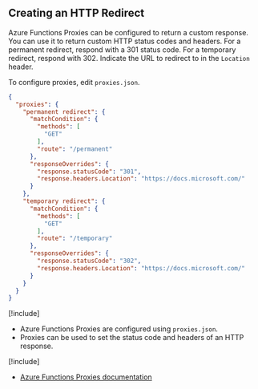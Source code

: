## Creating an HTTP Redirect

Azure Functions Proxies can be configured to return a custom response. You can use it to return custom HTTP status codes and headers. For a permanent redirect, respond with a 301 status code. For a temporary redirect, respond with 302. Indicate the URL to redirect to in the `Location` header.

To configure proxies, edit `proxies.json`.

```json
{
  "proxies": {
    "permanent redirect": {
      "matchCondition": {
        "methods": [
          "GET"
        ],
        "route": "/permanent"
      },
      "responseOverrides": {
        "response.statusCode": "301",
        "response.headers.Location": "https://docs.microsoft.com/"
      }
    },
    "temporary redirect": {
      "matchCondition": {
        "methods": [
          "GET"
        ],
        "route": "/temporary"
      },
      "responseOverrides": {
        "response.statusCode": "302",
        "response.headers.Location": "https://docs.microsoft.com/"
      }
    }
  }
}
```

[!include[](../includes/takeaways-heading.md)]

- Azure Functions Proxies are configured using `proxies.json`.
- Proxies can be used to set the status code and headers of an HTTP response. 

[!include[](../includes/read-more-heading.md)]

- [Azure Functions Proxies documentation](https://docs.microsoft.com/azure/azure-functions/functions-proxies)
